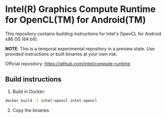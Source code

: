 # Intel(R) Graphics Compute Runtime for OpenCL(TM) for Android(TM)

This repository contains building instructions for Intel's OpenCL for Android x86 OS (64 bit).

**NOTE**: This is a temporal experimental repository in a preview state.
Use provided instructions or built binaries at your own risk.

Official repository: https://github.com/intel/compute-runtime

## Build instructions

1. Build in Docker:
```bash
docker build -t intel-opencl intel-opencl
```

2. Copy the binaries
